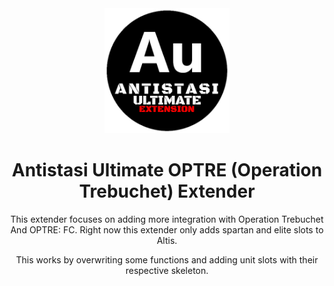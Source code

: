 <div align="center">
  <img alt="Antistasi Ultimate OPTRE Extension" width="200" height="200" src="ext_black.png">

  # Antistasi Ultimate OPTRE (Operation Trebuchet) Extender
  This extender focuses on adding more integration with Operation Trebuchet And OPTRE: FC.
  Right now this extender only adds spartan and elite slots to Altis.

  This works by overwriting some functions and adding unit slots with their respective skeleton.
</div>